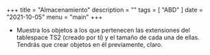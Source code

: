 +++
title = "Almacenamiento"
description = ""
tags = [
    "ABD"
]
date = "2021-10-05"
menu = "main"
+++

* Muestra los objetos a los que pertenecen las extensiones del tablespace TS2 (creado por tí) y el tamaño de cada una de ellas. Tendrás que crear objetos en él previamente, claro.